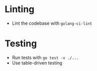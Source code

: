 # Linting
- Lint the codebase with `golang-ci-lint`

# Testing
- Run tests with `go test -v ./...`
- Use table-driven testing